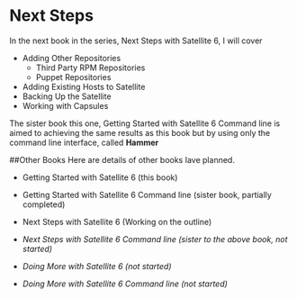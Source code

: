 # Next Steps

In the next book in the series, Next Steps with Satellite 6, I will cover

* Adding Other Repositories
  * Third Party RPM Repositories
  * Puppet Repositories
* Adding Existing Hosts to Satellite
* Backing Up the Satellite
* Working with Capsules

The sister book this one, Getting Started with Satellite 6 Command line is aimed to achieving the same results as this book but by using only the command line interface, called **Hammer**


##Other Books
Here are details of other books Iave planned.
* Getting Started with Satellite 6 (this book)
* Getting Started with Satellite 6 Command line (sister book, partially completed)
* Next Steps with Satellite 6 (Working on the outline)


* _Next Steps with Satellite 6 Command line (sister to the above book, not started)_
* _Doing More with Satellite 6 (not started)_
* _Doing More with Satellite 6 Command line (not started)_
